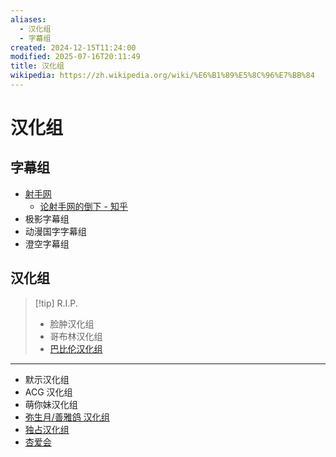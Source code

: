```yaml
---
aliases:
  - 汉化组
  - 字幕组
created: 2024-12-15T11:24:00
modified: 2025-07-16T20:11:49
title: 汉化组
wikipedia: https://zh.wikipedia.org/wiki/%E6%B1%89%E5%8C%96%E7%BB%84
---
```


# 汉化组

## 字幕组

- [射手网](https://www.shooter.cn)
	- [论射手网的倒下 - 知乎](https://zhuanlan.zhihu.com/p/19903517)
- 极影字幕组
- 动漫国字字幕组
- 澄空字幕组

## 汉化组

> [!tip] R.I.P.
> - 脸肿汉化组
> - 哥布林汉化组
> - [巴比伦汉化组](https://bblacg.com/)

- --

- 默示汉化组
- ACG 汉化组
- 萌你妹汉化组
- [弥生月/善雅鸽 汉化组](https://esugugugu.com/)
- [独占汉化组](https://dzhhz.wordpress.com/author/duzhanhanhua/)
- [杏爱会](https://pooi.moe/)
